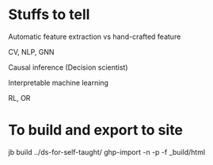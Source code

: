 # Stuffs to tell

Automatic feature extraction vs hand-crafted feature

CV, NLP, GNN

Causal inference (Decision scientist)

Interpretable machine learning

RL, OR

# To build and export to site
jb build ../ds-for-self-taught/
ghp-import -n -p -f _build/html